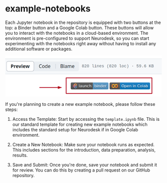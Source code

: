 # example-notebooks

Each Jupyter notebook in the repository is equipped with two buttons at the top: a Binder button and a Google Colab button. These buttons will allow you to interact with the notebooks in a cloud-based environment. The environment is pre-configured to support Neurodesk, so you can start experimenting with the notebooks right away without having to install any additional software or packages.

![button](/static/launch_notebook.png)


If you're planning to create a new example notebook, please follow these steps:

1. Access the Template: Start by accessing the `template.ipynb` file. This is our standard template for creating new example notebooks which includes the standard setup for Neurodesk if in Google Colab environment.

2. Create a New Notebook: Make sure your notebook runs as expected. This includes sections for the introduction, data preparation, analysis, results.

3. Save and Submit: Once you're done, save your notebook and submit it for review. You can do this by creating a pull request on our GitHub repository.
